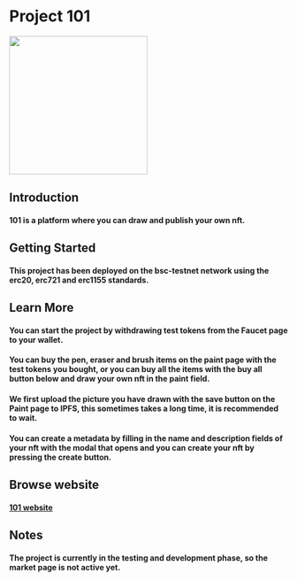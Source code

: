 # Project 101
<img src="https://101-phi.vercel.app/101.png" width="250px" h="300px" /> <br/>
## Introduction
#### **101** is a platform where you can draw and publish your own nft. 
## Getting Started
#### This project has been deployed on the bsc-testnet network using the erc20, erc721 and erc1155 standards.<br/>
## Learn More
#### You can start the project by withdrawing test tokens from the **Faucet** page to your wallet. <br/>
#### You can buy the pen, eraser and brush items on the **paint** page with the test tokens you bought, or you can buy all the items with the buy all button below and draw your own nft in the paint field.<br/>
#### We first upload the picture you have drawn with the save button on the Paint page to IPFS, this sometimes takes a long time, it is recommended to wait.<br/>
#### You can create a metadata by filling in the name and description fields of your nft with the modal that opens and you can create your nft by pressing the create button. 
## Browse website
#### [101 website](https://101-phi.vercel.app/)
## Notes
#### The project is currently in the **testing** and **development** phase, so the market page is not active yet.
